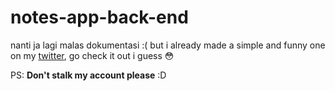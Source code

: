 # notes-app-back-end
nanti ja lagi malas dokumentasi :(
but i already made a simple and funny one on my [twitter](https://twitter.com/ClermontCJ/status/1481297908058423296?s=20&t=6KwBBPFhal4JqCc1xZ4-XQ), go check it out i guess 😳

PS: **Don't stalk my account please** :D
